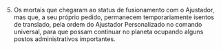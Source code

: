 ﻿5. Os mortais que chegaram ao status de fusionamento com o Ajustador, mas que, a seu próprio pedido, permanecem temporariamente isentos de translado, pela ordem do Ajustador Personalizado no comando universal, para que possam continuar no planeta ocupando alguns postos administrativos importantes.